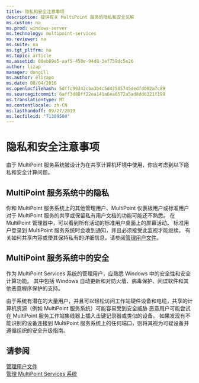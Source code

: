 ```yaml
---
title: 隐私和安全注意事项
description: 提供有关 MultiPoint 服务的隐私和安全见解
ms.custom: na
ms.prod: windows-server
ms.technology: multipoint-services
ms.reviewer: na
ms.suite: na
ms.tgt_pltfrm: na
ms.topic: article
ms.assetid: 00eb89e5-aaf5-450e-94d8-3ef759dc5e26
author: lizap
manager: dongill
ms.author: elizapo
ms.date: 08/04/2016
ms.openlocfilehash: 5dffc99342cba3b4c5d43585745dedfd002a7c89
ms.sourcegitcommit: 6aff3d88ff22ea141a6ea6572a5ad8dd6321f199
ms.translationtype: MT
ms.contentlocale: zh-CN
ms.lasthandoff: 09/27/2019
ms.locfileid: "71389500"
---
```

# <a name="privacy-and-security-considerations"></a>隐私和安全注意事项
由于 MultiPoint 服务系统被设计为在共享计算机环境中使用，你应考虑到以下隐私和安全计算问题。  
  
## <a name="privacy-in-a-multipoint-services-system"></a>MultiPoint 服务系统中的隐私  
你和 MultiPoint 服务系统上的其他管理用户、MultiPoint 仪表板用户或标准用户对于 MultiPoint 服务的共享或保留私有用户文档的功能可能还不熟悉。 在 MultiPoint 管理器中，可以看到所有活动的标准用户桌面上的屏幕活动。 标准用户登录到 MultiPoint 服务系统时会收到通知，并且必须接受此监视才能继续。 有关如何共享内容或使其保持私有的详细信息，请参阅[管理用户文件](Manage-User-Files.md)。  
  
## <a name="security-in-a-multipoint-services-system"></a>MultiPoint 服务系统中的安全  
作为 MultiPoint Services 系统的管理用户，应熟悉 Windows 中的安全性和安全计算功能。 其中包括 Windows 自动更新和对防火墙、病毒保护、间谍软件和其他恶意程序保护的支持。   
  
由于系统有潜在的大量用户，并且可以轻松访问工作站硬件设备和电缆，共享的计算机资源（例如 MultiPoint 服务系统）可能容易受到安全威胁 恶意用户可能尝试在 MultiPoint 服务工作站集线器上插入击键记录器或类似的设备。 如果发现有不能识别的设备连接到 MultiPoint 服务系统上的任何端口，则将其视为可疑设备并遵循组织的安全升级指南。  
  
## <a name="see-also"></a>请参阅  
[管理用户文件](Manage-User-Files.md)  
[管理 MultiPoint Services 系统](Managing-Your-MultiPoint-Services-System.md)